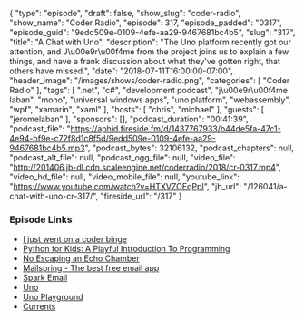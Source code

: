 {
  "type": "episode",
  "draft": false,
  "show_slug": "coder-radio",
  "show_name": "Coder Radio",
  "episode": 317,
  "episode_padded": "0317",
  "episode_guid": "9edd509e-0109-4efe-aa29-9467681bc4b5",
  "slug": "317",
  "title": "A Chat with Uno",
  "description": "The Uno platform recently got our attention, and J\u00e9r\u00f4me from the project joins us to explain a few things, and have a frank discussion about what they've gotten right, that others have missed.",
  "date": "2018-07-11T16:00:00-07:00",
  "header_image": "/images/shows/coder-radio.png",
  "categories": [
    "Coder Radio"
  ],
  "tags": [
    ".net",
    "c#",
    "development podcast",
    "j\u00e9r\u00f4me laban",
    "mono",
    "universal windows apps",
    "uno platform",
    "webassembly",
    "wpf",
    "xamarin",
    "xaml"
  ],
  "hosts": [
    "chris",
    "michael"
  ],
  "guests": [
    "jeromelaban"
  ],
  "sponsors": [],
  "podcast_duration": "00:41:39",
  "podcast_file": "https://aphid.fireside.fm/d/1437767933/b44de5fa-47c1-4e94-bf9e-c72f8d1c8f5d/9edd509e-0109-4efe-aa29-9467681bc4b5.mp3",
  "podcast_bytes": 32106132,
  "podcast_chapters": null,
  "podcast_alt_file": null,
  "podcast_ogg_file": null,
  "video_file": "http://201406.jb-dl.cdn.scaleengine.net/coderradio/2018/cr-0317.mp4",
  "video_hd_file": null,
  "video_mobile_file": null,
  "youtube_link": "https://www.youtube.com/watch?v=HTXVZOEqPpI",
  "jb_url": "/126041/a-chat-with-uno-cr-317/",
  "fireside_url": "/317"
}


### Episode Links

  * [I just went on a coder binge](https://pastebin.com/pw6pdDKF "I just went on a coder binge")
  * [Python for Kids: A Playful Introduction To Programming](https://www.amazon.com/Python-Kids-Playful-Introduction-Programming/dp/1593274076 "Python for Kids: A Playful Introduction To Programming")
  * [No Escaping an Echo Chamber](https://pastebin.com/inQ1A7Dc "No Escaping an Echo Chamber")
  * [Mailspring - The best free email app](https://getmailspring.com/ "Mailspring - The best free email app")
  * [Spark Email](https://sparkmailapp.com/features "Spark Email")
  * [Uno](http://platform.uno/ "Uno")
  * [Uno Playground](http://platform.uno/Playground/index.html "Uno Playground")
  * [Currents](https://www.digitalocean.com/currents/june-2018/ "Currents")


